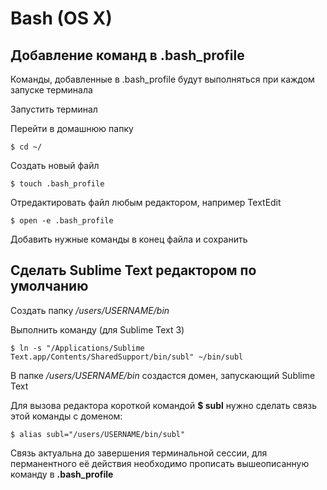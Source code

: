 # Bash (OS X)
## Добавление команд в .bash_profile
Команды, добавленные в .bash_profile будут выполняться при каждом запуске терминала

Запустить терминал

Перейти в домашнюю папку
```
$ cd ~/
```
Создать новый файл
```
$ touch .bash_profile
```
Отредактировать файл любым редактором, например TextEdit
```
$ open -e .bash_profile
```
Добавить нужные команды в конец файла и сохранить
## Сделать Sublime Text редактором по умолчанию
Создать папку */users/USERNAME/bin*

Выполнить команду (для Sublime Text 3)
```
$ ln -s "/Applications/Sublime Text.app/Contents/SharedSupport/bin/subl" ~/bin/subl
```
В папке */users/USERNAME/bin* создастся домен, запускающий Sublime Text

Для вызова редактора короткой командой **$ subl** нужно сделать связь этой команды с доменом:
```
$ alias subl="/users/USERNAME/bin/subl"
```
Связь актуальна до завершения терминальной сессии, для перманентного её действия необходимо прописать вышеописанную команду в **.bash_profile** 
